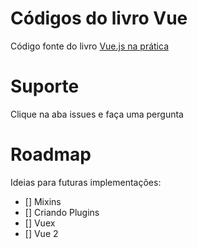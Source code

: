 # Códigos do livro Vue 
Código fonte do livro [Vue.js na prática](https://leanpub.com/livro-vue)

# Suporte

Clique na aba issues e faça uma pergunta

# Roadmap

Ideias para futuras implementações:

- [] Mixins
- [] Criando Plugins
- [] Vuex
- [] Vue 2






